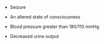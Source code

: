 - Seizure

- An altered state of consciousness

- Blood pressure greater than 180/110 mmHg

- Decreased urine output